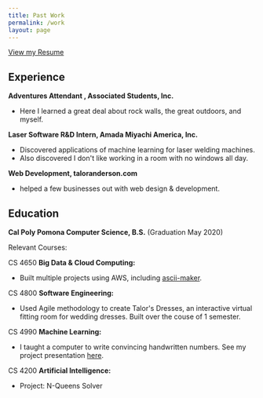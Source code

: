 ```yaml
---
title: Past Work
permalink: /work
layout: page
---
```



<a class="button" href="{{site.resume_url}}" target="_blank">View my Resume</a>

## Experience

**Adventures Attendant , Associated Students, Inc.**
- Here I learned a great deal about rock walls, the great outdoors, and myself.

**Laser Software R&D Intern, Amada Miyachi America, Inc.**
- Discovered applications of machine learning for laser welding machines.
- Also discovered I don't like working in a room with no windows all day.

**Web Development, taloranderson.com**
- helped a few businesses out with web design & development.
  
## Education

**Cal Poly Pomona Computer Science, B.S.** (Graduation May 2020)

Relevant Courses:

CS 4650 **Big Data & Cloud Computing:**

- Built multiple projects using AWS, including [ascii-maker](//ascii-maker.herokuapp.com).

CS 4800 **Software Engineering:**

- Used Agile methodology to create Talor's Dresses, an interactive virtual fitting room for wedding dresses. Built over the couse of 1 semester.
  
CS 4990 **Machine Learning:**

- I taught a computer to write convincing handwritten numbers. See my project presentation [here](https://drive.google.com/open?id=1gO9bVLDzAgpKk0cpLVPgiuHNhbdgR6po).

CS 4200 **Artificial Intelligence:**

- Project: N-Queens Solver
